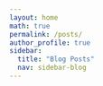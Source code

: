 ```yaml
---
layout: home
math: true
permalink: /posts/
author_profile: true
sidebar:
  title: "Blog Posts"
  nav: sidebar-blog
---
```

